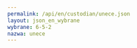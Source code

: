 ```yaml
---
permalink: /api/en/custodian/unece.json
layout: json_en_wybrane
wybrane: 6-5-2
nazwa: unece
---
```

